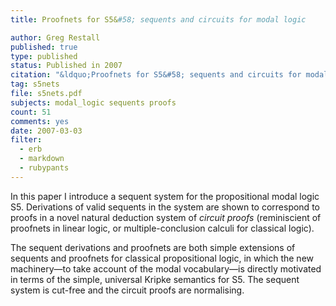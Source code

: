 ```yaml
---
title: Proofnets for S5&#58; sequents and circuits for modal logic

author: Greg Restall
published: true
type: published
status: Published in 2007
citation: "&ldquo;Proofnets for S5&#58; sequents and circuits for modal logic,&rdquo; pages 151&ndash;172 in  <em><a href=\"http://www.cup.cam.ac.uk/us/catalogue/catalogue.asp?isbn=9780521884259\">Logic Colloquium 2005</a></em>, C. Dimitracopoulos, L. Newelski, and D. Normann (eds.), number 28 in Lecture Notes in Logic. Cambridge University Press, 2007."
tag: s5nets
file: s5nets.pdf
subjects: modal_logic sequents proofs 
count: 51
comments: yes
date: 2007-03-03
filter:
  - erb
  - markdown
  - rubypants
---
```

In this paper I introduce a sequent system for the propositional modal logic S5.  Derivations of valid sequents in the system are shown to correspond to proofs in a novel natural deduction system of <em>circuit proofs</em> (reminiscient of proofnets in linear logic, or multiple-conclusion calculi for classical logic).

The sequent derivations and proofnets are both simple extensions of sequents and proofnets for classical propositional logic, in which the new machinery&mdash;to take account of the modal vocabulary&mdash;is directly motivated in terms of the simple, universal Kripke semantics for S5. 
The sequent system is cut-free and the circuit proofs are normalising.